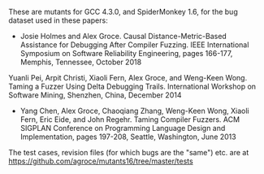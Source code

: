 These are mutants for GCC 4.3.0, and SpiderMonkey 1.6, for the bug dataset used in these papers:

- Josie Holmes and Alex Groce. Causal Distance-Metric-Based Assistance for Debugging After Compiler Fuzzing.
IEEE International Symposium on Software Reliability Engineering, pages 166-177, Memphis, Tennessee, October 2018

Yuanli Pei, Arpit Christi, Xiaoli Fern, Alex Groce, and Weng-Keen Wong. Taming a Fuzzer Using Delta Debugging
Trails. International Workshop on Software Mining, Shenzhen, China, December 2014

- Yang Chen, Alex Groce, Chaoqiang Zhang, Weng-Keen Wong, Xiaoli Fern, Eric Eide, and John Regehr. Taming
Compiler Fuzzers. ACM SIGPLAN Conference on Programming Language Design and Implementation, pages
197-208, Seattle, Washington, June 2013

The test cases, revision files (for which bugs are the "same") etc. are at https://github.com/agroce/mutants16/tree/master/tests
